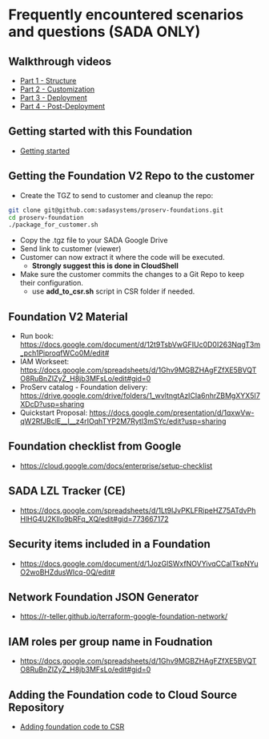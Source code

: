 # Frequently encountered scenarios and questions (SADA ONLY)

## Walkthrough videos
  - [Part 1 - Structure](https://www.loom.com/share/420c593ef980487295ae9dd0541d57ab?sharedAppSource=team_library) 
  - [Part 2 - Customization](https://www.loom.com/share/2dd697f57bbe4696934c5a8bdbad6fa3?sharedAppSource=team_library)
  - [Part 3 - Deployment](https://www.loom.com/share/8f0207d71ec54473b4c9c4e7cba37fee?sharedAppSource=team_library)
  - [Part 4 - Post-Deployment](https://www.loom.com/share/6b14f576a79a42dba2eadf4cbf619fb5?sharedAppSource=team_library)

## Getting started with this Foundation

- [Getting started](getting_started_fast.md)

## Getting the Foundation V2 Repo to the customer
- Create the TGZ to send to customer and cleanup the repo:
```bash
git clone git@github.com:sadasystems/proserv-foundations.git
cd proserv-foundation
./package_for_customer.sh
```
- Copy the .tgz file to your SADA Google Drive
- Send link to customer (viewer)
- Customer can now extract it where the code will be executed.
  - **Strongly suggest this is done in CloudShell**
- Make sure the customer commits the changes to a Git Repo to keep their configuration.
  - use **add_to_csr.sh** script in CSR folder if needed.

## Foundation V2 Material

- Run book: https://docs.google.com/document/d/12t9TsbVwGFIUc0D0I263NqgT3m_pch1PiproqfWCo0M/edit#
- IAM Workseet: https://docs.google.com/spreadsheets/d/1Ghv9MGBZHAgFZfXE5BVQTO8RuBnZIZyZ_H8jb3MFsLo/edit#gid=0
- ProServ catalog - Foundation delivery: https://drive.google.com/drive/folders/1_wvltngtAzICIa6nhrZBMgXYX5I7XDcD?usp=sharing
- Quickstart Proposal: https://docs.google.com/presentation/d/1qxwVw-qW2RfJBclE__I__z4rIOqhTYP2M7Rytl3mSYc/edit?usp=sharing 

## Foundation checklist from Google

- https://cloud.google.com/docs/enterprise/setup-checklist

## SADA LZL Tracker (CE)

- https://docs.google.com/spreadsheets/d/1Lt9lJvPKLFRipeHZ75ATdvPhHlHG4U2KIlo9bRFq_XQ/edit#gid=773667172

## Security items included in a Foundation

- https://docs.google.com/document/d/1JozGlSWxfNOVYivqCCalTkpNYuO2woBHZdusWIcq-0Q/edit#

## Network Foundation JSON Generator

- https://r-teller.github.io/terraform-google-foundation-network/

## IAM roles per group name in Foudnation

- https://docs.google.com/spreadsheets/d/1Ghv9MGBZHAgFZfXE5BVQTO8RuBnZIZyZ_H8jb3MFsLo/edit#gid=0

## Adding the Foundation code to Cloud Source Repository

- [Adding foundation code to CSR](../csr/README.md)
